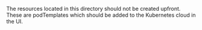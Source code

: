 The resources located in this directory should not be created upfront.
These are podTemplates which should be added to the Kubernetes cloud in the UI.